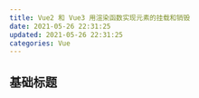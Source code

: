 ```yaml
---
title: Vue2 和 Vue3 用渲染函数实现元素的挂载和销毁
date: 2021-05-26 22:31:25
updated: 2021-05-26 22:31:25
categories: Vue
---
```


## 基础标题
